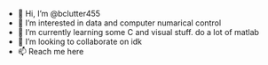 - 👋 Hi, I’m @bclutter455
- 👀 I’m interested in data and computer numarical control 
- 🌱 I’m currently learning some C and visual stuff. do a lot of matlab
- 💞️ I’m looking to collaborate on idk
- 📫 Reach me here

<!---
bclutter455/bclutter455 is a ✨ special ✨ repository because its `README.md` (this file) appears on your GitHub profile.
You can click the Preview link to take a look at your changes.
--->
